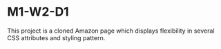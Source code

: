# M1-W2-D1
 This project is a cloned Amazon page which displays flexibility in several CSS attributes and styling pattern.
